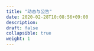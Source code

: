 ```yaml
---
title: "动态与公告"
date: 2020-02-28T10:08:56+09:00
description:
draft: false
collapsible: true
weight: 1
---
```

